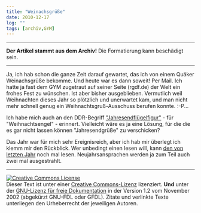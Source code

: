 ```yaml
---
title: "Weinachsgrüße"
date: 2010-12-17
log: ""
tags: [archiv,GYM]
---
```

<hr><b>Der Artikel stammt aus dem Archiv!</b> Die Formatierung kann beschädigt sein.<hr>

Ja, ich hab schon die ganze Zeit darauf gewartet, das ich von einem Quäker Weinachsgrüße bekomme. Und heute war es dann soweit! Per Mail. Ich hatte ja fast dem GYM zugetraut auf seiner Seite (rgdf.de) der Welt ein frohes Fest zu wünschen. Ist aber bisher ausgeblieben. Vermutlich weil Weihnachten dieses Jahr so plötzlich und unerwartet kam, und man nicht mehr schnell genug ein Weihnachtsgruß-Ausschuss berufen konnte. :-P... 

Ich habe mich auch an den DDR-Begriff <a href="http://de.wikipedia.org/wiki/Jahresendfl%C3%BCgelfigur">"Jahresendflügelfigur"</a> - für "Weihnachtsengel" - erinnert. Vielleicht wäre es ja eine Lösung, für die die es gar nicht lassen können "Jahresendgrüße" zu verschicken?

Das Jahr war für mich sehr Ereignisreich, aber ich hab mir überlegt ich klemm mir den Rückblick. Wer unbedingt einen lesen will, kann <a href="http://www.the-independent-friend.de/?q=node/573">den von letzten Jahr</a> noch mal lesen. Neujahrsansprachen werden ja zum Teil auch <a ref="http://de.wikipedia.org/wiki/Neujahrsansprache#Neujahrsansprache_in_Deutschland">zwei mal ausgestrahlt.</a>


<hr />
<p><a href="http://creativecommons.org/licenses/by-sa/3.0/de/" rel="license"><img src="http://i.creativecommons.org/l/by-sa/3.0/de/88x31.png" style="border-width: 0pt;" alt="Creative Commons License" /></a> <br />
Dieser <span rel="dc:type" href="http://purl.org/dc/dcmitype/Text" xmlns:dc="http://purl.org/dc/elements/1.1/">Text</span> ist unter einer <a href="http://creativecommons.org/licenses/by-sa/3.0/de/" rel="license">Creative Commons-Lizenz</a> lizenziert. <b>Und</b> unter der <a href="http://de.wikipedia.org/wiki/GFDL">GNU-Lizenz f&uuml;r freie Dokumentation</a> in der Version 1.2 vom November 2002 (abgek&uuml;rzt GNU-FDL oder GFDL). Zitate und verlinkte Texte unterliegen den Urheberrecht der jeweiligen Autoren.</p>
